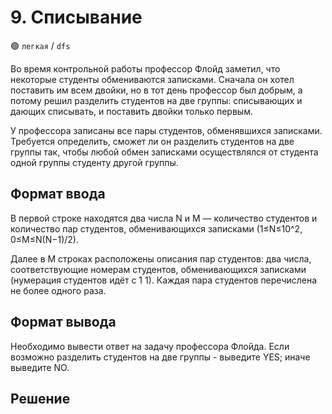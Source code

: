 # 9. Списывание

🟢 `легкая` / `dfs`

Во время контрольной работы профессор Флойд заметил, что некоторые студенты
обмениваются записками. Сначала он хотел поставить им всем двойки, но в тот день
профессор был добрым, а потому решил разделить студентов на две группы:
списывающих и дающих списывать, и поставить двойки только первым.

У профессора записаны все пары студентов, обменявшихся записками. Требуется
определить, сможет ли он разделить студентов на две группы так, чтобы любой
обмен записками осуществлялся от студента одной группы студенту другой группы.

## Формат ввода 
В первой строке находятся два числа N и M — количество студентов и количество
пар студентов, обменивающихся записками (1≤N≤10^2, 0≤M≤N(N−1)/2).

Далее в M строках расположены описания пар студентов: два числа,
соответствующие номерам студентов, обменивающихся записками (нумерация студентов
идёт с 1 1). Каждая пара студентов перечислена не более одного раза.

## Формат вывода 
Необходимо вывести ответ на задачу профессора Флойда. Если
возможно разделить студентов на две группы - выведите YES; иначе выведите NO.

## Решение

